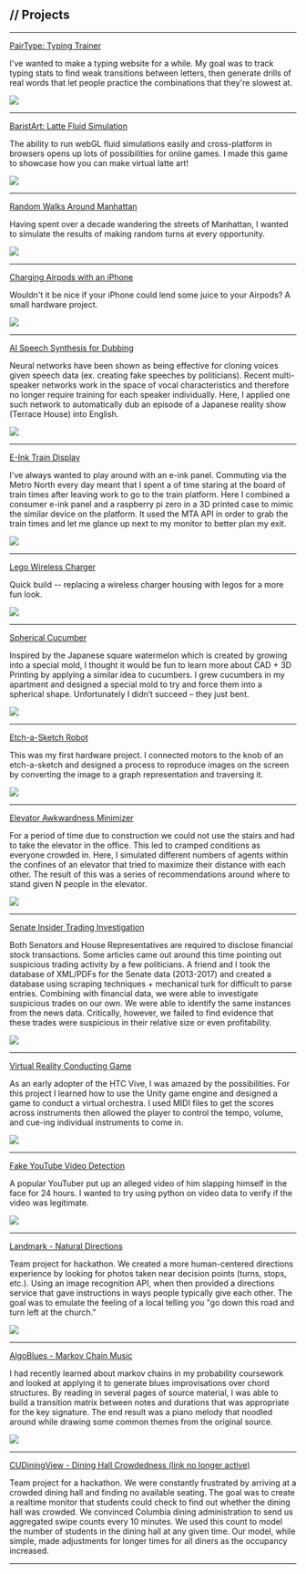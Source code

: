 ## // Projects

---

[PairType: Typing Trainer](https://pairtype.com/)

I've wanted to make a typing website for a while. My goal was to track typing stats to find weak transitions between letters, then generate drills of real words that let people practice the combinations that they're slowest at. 

<img src="images/pairtype.PNG?raw=true"/>

---

[BaristArt: Latte Fluid Simulation](https://barist.art/)

The ability to run webGL fluid simulations easily and cross-platform in browsers opens up lots of possibilities for online games. I made this game to showcase how you can make virtual latte art! 

<img src="images/baristart.png?raw=true"/>

---

[Random Walks Around Manhattan](pages/random_walk_manhattan)

Having spent over a decade wandering the streets of Manhattan, I wanted to simulate the results of making random turns at every opportunity. 

<img src="images/random-walk-nyc.png?raw=true"/>

---

[Charging Airpods with an iPhone](pages/charging-airpods)

Wouldn't it be nice if your iPhone could lend some juice to your Airpods? A small hardware project.

<img src="images/charge-airpods-yt.png?raw=true"/>

---

[AI Speech Synthesis for Dubbing](pages/dubbing)

Neural networks have been shown as being effective for cloning voices given speech data (ex. creating fake speeches by politicians). Recent multi-speaker networks work in the space of vocal characteristics and therefore no longer require training for each speaker individually. Here, I applied one such network to automatically dub an episode of a Japanese reality show (Terrace House) into English.

<img src="images/terrace_house.png?raw=true"/>

---

[E-Ink Train Display](pages/eink_train_display)

I've always wanted to play around with an e-ink panel. Commuting via the Metro North every day meant that I spent a of time staring at the board of train times after leaving work to go to the train platform. Here I combined a consumer e-ink panel and a raspberry pi zero in a 3D printed case to mimic the similar device on the platform. It used the MTA API in order to grab the train times and let me glance up next to my monitor to better plan my exit.

<img src="images/train.png?raw=true"/>

---

[Lego Wireless Charger](pages/lego-wireless-charger)

Quick build -- replacing a wireless charger housing with legos for a more fun look.

<img src="images/lego-charger.png?raw=true"/>

---

[Spherical Cucumber](pages/cucumber)

Inspired by the Japanese square watermelon which is created by growing into a special mold, I thought it would be fun to learn more about CAD + 3D Printing by applying a similar idea to cucumbers. I grew cucumbers in my apartment and designed a special mold to try and force them into a spherical shape. Unfortunately I didn’t succeed – they just bent.

<img src="images/cuke.png?raw=true"/>

---

[Etch-a-Sketch Robot](pages/etch_a_sketch)

 This was my first hardware project. I connected motors to the knob of an etch-a-sketch and designed a process to reproduce images on the screen by converting the image to a graph representation and traversing it.

<img src="images/etch.png?raw=true"/>

---
[Elevator Awkwardness Minimizer](pages/awkward_elevators)

For a period of time due to construction we could not use the stairs and had to take the elevator in the office. This led to cramped conditions as everyone crowded in. Here, I simulated different numbers of agents within the confines of an elevator that tried to maximize their distance with each other. The result of this was a series of recommendations around where to stand given N people in the elevator.

<img src="images/ele.png?raw=true"/>

---

[Senate Insider Trading Investigation](pages/senate)

Both Senators and House Representatives are required to disclose financial stock transactions. Some articles came out around this time pointing out suspicious trading activity by a few politicians. A friend and I took the database of XML/PDFs for the Senate data (2013-2017) and created a database using scraping techniques + mechanical turk for difficult to parse entries. Combining with financial data, we were able to investigate suspicious trades on our own. We were able to identify the same instances from the news data. Critically, however, we failed to find evidence that these trades were suspicious in their relative size or even profitability. 

<img src="images/senate.png?raw=true"/>

---

[Virtual Reality Conducting Game](pages/vr_conducting)

As an early adopter of the HTC Vive, I was amazed by the possibilities. For this project I learned how to use the Unity game engine and designed a game to conduct a virtual orchestra. I used MIDI files to get the scores across instruments then allowed the player to control the tempo, volume, and cue-ing individual instruments to come in.

<img src="images/vr-conduct.png?raw=true"/>

---

[Fake YouTube Video Detection](pages/video_loop_detection)

A popular YouTuber put up an alleged video of him slapping himself in the face for 24 hours. I wanted to try using python on video data to verify if the video was legitimate. 

<img src="images/slap.png?raw=true"/>

---

[Landmark - Natural Directions](https://github.com/benlowkh/Landmark)

Team project for hackathon. We created a more human-centered directions experience by looking for photos taken near decision points (turns, stops, etc.). Using an image recognition API, when then provided a directions service that gave instructions in ways people typically give each other. The goal was to emulate the feeling of a local telling you "go down this road and turn left at the church."

<img src="images/landmark.png?raw=true"/>

---

[AlgoBlues - Markov Chain Music](pages/algoblues)

I had recently learned about markov chains in my probability coursework and looked at applying it to generate blues improvisations over chord structures. By reading in several pages of source material, I was able to build a transition matrix between notes and durations that was appropriate for the key signature. The end result was a piano melody that noodled around while drawing some common themes from the original source.  

<img src="images/algoblues.png?raw=true"/>

---

[CUDiningView - Dining Hall Crowdedness (link no longer active)](#)

Team project for a hackathon. We were constantly frustrated by arriving at a crowded dining hall and finding no available seating. The goal was to create a realtime monitor that students could check to find out whether the dining hall was crowded. We convinced Columbia dining administration to send us aggregated swipe counts every 10 minutes. We used this count to model the number of students in the dining hall at any given time. Our model, while simple, made adjustments for longer times for all diners as the occupancy increased. 


---
